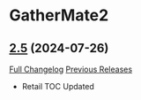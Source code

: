 # GatherMate2 <Gas Clouds>

## [2.5](https://github.com/michaelnpsp/GatherMate2GasClouds/tree/2.5) (2024-07-26)
[Full Changelog](https://github.com/michaelnpsp/GatherMate2GasClouds/compare/2.4...2.5) [Previous Releases](https://github.com/michaelnpsp/GatherMate2GasClouds/releases)

- Retail TOC Updated  
